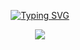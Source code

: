 <div align="center">

[![Typing SVG](https://readme-typing-svg.demolab.com?font=Fira+Code&size=40&duration=3500&pause=1000&color=FFFFFF&center=true&vCenter=true&random=true&width=600&height=100&lines=Software+Developer;Cybersecurity+Expert;SysAdmin;Network+Engineer)](https://git.io/typing-svg)

</div>

<p align="center">
  <a href="https://skillicons.dev">
    <img src="https://skillicons.dev/icons?i=c,cpp,python,rust,postgresssql" />
  </a>
</p>
